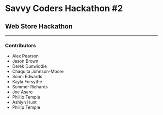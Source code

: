 # Savvy Coders Hackathon \#2
## Web Store Hackathon

---

### Contributors
+ Alex Pearson
+ Jason Brown
+ Derek Dunwiddie
+ Chaquita Johnson-Moore
+ Sonni Edwards
+ Kayla Forsythe
+ Summer Richards
+ Joe Asaro
+ Phillip Temple
+ Ashlyn Hunt
+ Phillip Temple
